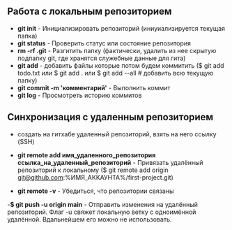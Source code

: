 ## Работа с локальным репозиторием
- **git init** - Инициализировать репозиторий (иниуиализируется текущая папка)
- **git status** - Проверить статус или состояние репозитория 
- **rm -rf .git** - Разгитить папку (фактически, удалить из нее скрытую подпапку git, где хранятся служебные данные для гита)
- **git add** - добавить файлы которые потом будем коммитить
($ git add todo.txt или $ git add . или $ git add --all  # добавить всю текущую папку)
- **git commit -m 'комментарий'** - Выполнить коммит
- **git log** - Просмотреть историю коммитов


## Синхронизация с удаленным репозиторием
- создать на гитхабе удаленный репозиторий, взять на него ссылку (SSH)

- **git remote add имя_удаленного_репозитория ссылка_на_удаленный_репозиторий** - Привязать удалённый репозиторий к локальному
($ git remote add origin git@github.com:%ИМЯ_АККАУНТА%/first-project.git)

- **git remote -v**  - Убедиться, что репозитории связаны

-**$ git push -u origin main** - Отправить изменения на удалённый репозиторий. Флаг -u свяжет локальную ветку с одноимённой удалённой. Вдальнейшем его можно не использовать.